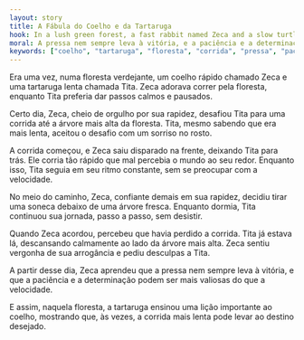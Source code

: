 ```yaml
---
layout: story
title: A Fábula do Coelho e da Tartaruga
hook: In a lush green forest, a fast rabbit named Zeca and a slow turtle named Tita lived peacefully. When Zeca challenged Tita to a race to the tallest tree in the forest, little did he know that the outcome would teach them both a valuable lesson. Who will emerge as the true winner in this race against speed and patience?
moral: A pressa nem sempre leva à vitória, e a paciência e a determinação podem ser mais valiosas do que a velocidade.
keywords: ["coelho", "tartaruga", "floresta", "corrida", "pressa", "paciência", "determinação", "lição"]
---
```


Era uma vez, numa floresta verdejante, um coelho rápido chamado Zeca e uma tartaruga lenta chamada Tita. Zeca adorava correr pela floresta, enquanto Tita preferia dar passos calmos e pausados.

Certo dia, Zeca, cheio de orgulho por sua rapidez, desafiou Tita para uma corrida até a árvore mais alta da floresta. Tita, mesmo sabendo que era mais lenta, aceitou o desafio com um sorriso no rosto.

A corrida começou, e Zeca saiu disparado na frente, deixando Tita para trás. Ele corria tão rápido que mal percebia o mundo ao seu redor. Enquanto isso, Tita seguia em seu ritmo constante, sem se preocupar com a velocidade.

No meio do caminho, Zeca, confiante demais em sua rapidez, decidiu tirar uma soneca debaixo de uma árvore fresca. Enquanto dormia, Tita continuou sua jornada, passo a passo, sem desistir.

Quando Zeca acordou, percebeu que havia perdido a corrida. Tita já estava lá, descansando calmamente ao lado da árvore mais alta. Zeca sentiu vergonha de sua arrogância e pediu desculpas a Tita.

A partir desse dia, Zeca aprendeu que a pressa nem sempre leva à vitória, e que a paciência e a determinação podem ser mais valiosas do que a velocidade.

E assim, naquela floresta, a tartaruga ensinou uma lição importante ao coelho, mostrando que, às vezes, a corrida mais lenta pode levar ao destino desejado.
